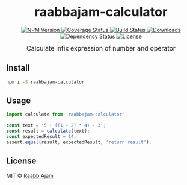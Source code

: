 <big><h1 align="center">raabbajam-calculator</h1></big>

<p align="center">
  <a href="https://npmjs.org/package/raabbajam-calculator">
    <img src="https://img.shields.io/npm/v/raabbajam-calculator.svg?style=flat-square"
         alt="NPM Version">
  </a>

  <a href="https://coveralls.io/r/raabbajam/raabbajam-calculator">
    <img src="https://img.shields.io/coveralls/raabbajam/raabbajam-calculator.svg?style=flat-square"
         alt="Coverage Status">
  </a>

  <a href="https://travis-ci.org/raabbajam/raabbajam-calculator">
    <img src="https://img.shields.io/travis/raabbajam/raabbajam-calculator.svg?style=flat-square"
         alt="Build Status">
  </a>

  <a href="https://npmjs.org/package/raabbajam-calculator">
    <img src="http://img.shields.io/npm/dm/raabbajam-calculator.svg?style=flat-square"
         alt="Downloads">
  </a>

  <a href="https://david-dm.org/raabbajam/raabbajam-calculator.svg">
    <img src="https://david-dm.org/raabbajam/raabbajam-calculator.svg?style=flat-square"
         alt="Dependency Status">
  </a>

  <a href="https://github.com/raabbajam/raabbajam-calculator/blob/master/LICENSE">
    <img src="https://img.shields.io/npm/l/raabbajam-calculator.svg?style=flat-square"
         alt="License">
  </a>
</p>

<p align="center"><big>
Calculate infix expression of number and operator
</big></p>


## Install

```sh
npm i -S raabbajam-calculator
```

## Usage

```js
import calculate from 'raabbajam-calculator';

const text = '5 + ((1 + 2) * 4) - 3';
const result = calculate(text);
const expectedResult = 14;
assert.equal(result, expectedResult, 'return result');
```

## License

MIT © [Raabb Ajam](http://github.com/raabbajam)

[npm-url]: https://npmjs.org/package/raabbajam-calculator
[npm-image]: https://img.shields.io/npm/v/raabbajam-calculator.svg?style=flat-square

[travis-url]: https://travis-ci.org/raabbajam/raabbajam-calculator
[travis-image]: https://img.shields.io/travis/raabbajam/raabbajam-calculator.svg?style=flat-square

[coveralls-url]: https://coveralls.io/r/raabbajam/raabbajam-calculator
[coveralls-image]: https://img.shields.io/coveralls/raabbajam/raabbajam-calculator.svg?style=flat-square

[depstat-url]: https://david-dm.org/raabbajam/raabbajam-calculator
[depstat-image]: https://david-dm.org/raabbajam/raabbajam-calculator.svg?style=flat-square

[download-badge]: http://img.shields.io/npm/dm/raabbajam-calculator.svg?style=flat-square
